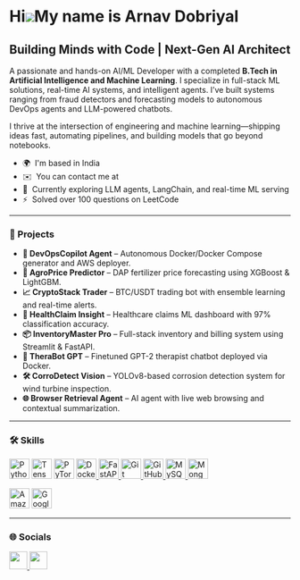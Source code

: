# Hi![](https://user-images.githubusercontent.com/18350557/176309783-0785949b-9127-417c-8b55-ab5a4333674e.gif)My name is Arnav Dobriyal

Building Minds with Code | Next-Gen AI Architect
---------------

A passionate and hands-on AI/ML Developer with a completed **B.Tech in Artificial Intelligence and Machine Learning**. I specialize in full-stack ML solutions, real-time AI systems, and intelligent agents. I’ve built systems ranging from fraud detectors and forecasting models to autonomous DevOps agents and LLM-powered chatbots.

I thrive at the intersection of engineering and machine learning—shipping ideas fast, automating pipelines, and building models that go beyond notebooks.

* 🌍  I'm based in India  
* ✉️  You can contact me at  
* 🧠  Currently exploring LLM agents, LangChain, and real-time ML serving  
* ⚡  Solved over 100 questions on LeetCode  

---

### 🔧 Projects

- **🧠 DevOpsCopilot Agent** – Autonomous Docker/Docker Compose generator and AWS deployer.
- **🌾 AgroPrice Predictor** – DAP fertilizer price forecasting using XGBoost & LightGBM.
- **📈 CryptoStack Trader** – BTC/USDT trading bot with ensemble learning and real-time alerts.
- **🏥 HealthClaim Insight** – Healthcare claims ML dashboard with 97% classification accuracy.
- **📦 InventoryMaster Pro** – Full-stack inventory and billing system using Streamlit & FastAPI.
- **🧘 TheraBot GPT** – Finetuned GPT-2 therapist chatbot deployed via Docker.
- **🛠️ CorroDetect Vision** – YOLOv8-based corrosion detection system for wind turbine inspection.
- **🌐 Browser Retrieval Agent** – AI agent with live web browsing and contextual summarization.

---

### 🛠️ Skills

<p align="left">
<!-- Programming -->
<a href="https://www.python.org/" target="_blank" rel="noreferrer"><img src="https://raw.githubusercontent.com/danielcranney/readme-generator/main/public/icons/skills/python-colored.svg" width="36" height="36" alt="Python" /></a>
<a href="https://www.tensorflow.org/" target="_blank" rel="noreferrer"><img src="https://raw.githubusercontent.com/danielcranney/readme-generator/main/public/icons/skills/tensorflow-colored.svg" width="36" height="36" alt="TensorFlow" /></a>
<a href="https://pytorch.org/" target="_blank" rel="noreferrer"><img src="https://raw.githubusercontent.com/danielcranney/readme-generator/main/public/icons/skills/pytorch-colored.svg" width="36" height="36" alt="PyTorch" /></a>
<a href="https://scikit-learn.org/" target="_blank" rel="noreferrer">
<!-- Dev Tools -->
<a href="https://www.docker.com/" target="_blank" rel="noreferrer">
  <img src="https://raw.githubusercontent.com/danielcranney/readme-generator/main/public/icons/skills/docker-colored.svg" width="36" height="36" alt="Docker" />
</a>
<a href="https://fastapi.tiangolo.com/" target="_blank" rel="noreferrer">
  <img src="https://raw.githubusercontent.com/danielcranney/readme-generator/main/public/icons/skills/fastapi-colored.svg" width="36" height="36" alt="FastAPI" />
</a>
<a href="https://git-scm.com/" target="_blank" rel="noreferrer">
  <img src="https://raw.githubusercontent.com/danielcranney/readme-generator/main/public/icons/skills/git-colored.svg" width="36" height="36" alt="Git" />
</a>
<a href="https://github.com/" target="_blank" rel="noreferrer">
  <img src="https://raw.githubusercontent.com/danielcranney/readme-generator/main/public/icons/socials/github.svg" width="36" height="36" alt="GitHub" />
</a>

</a>

<!-- Databases -->
<a href="https://www.mysql.com/" target="_blank" rel="noreferrer">
  <img src="https://raw.githubusercontent.com/danielcranney/readme-generator/main/public/icons/skills/mysql-colored.svg" width="36" height="36" alt="MySQL" />
</a>
<a href="https://www.mongodb.com/" target="_blank" rel="noreferrer">
  <img src="https://raw.githubusercontent.com/danielcranney/readme-generator/main/public/icons/skills/mongodb-colored.svg" width="36" height="36" alt="MongoDB" />
</a>


<!-- Cloud -->
<a href="https://aws.amazon.com" target="_blank" rel="noreferrer"><img src="https://raw.githubusercontent.com/danielcranney/readme-generator/main/public/icons/skills/aws-colored.svg" width="36" height="36" alt="Amazon Web Services" /></a>
<a href="https://cloud.google.com/" target="_blank" rel="noreferrer"><img src="https://raw.githubusercontent.com/danielcranney/readme-generator/main/public/icons/skills/googlecloud-colored.svg" width="36" height="36" alt="Google Cloud" /></a>
</p>

---

### 🌐 Socials

<p align="left"> 
  <a href="https://www.github.com/ArnavDobriyal" target="_blank" rel="noreferrer"> 
    <picture> 
      <source media="(prefers-color-scheme: dark)" srcset="https://raw.githubusercontent.com/danielcranney/readme-generator/main/public/icons/socials/github-dark.svg" /> 
      <source media="(prefers-color-scheme: light)" srcset="https://raw.githubusercontent.com/danielcranney/readme-generator/main/public/icons/socials/github.svg" /> 
      <img src="https://raw.githubusercontent.com/danielcranney/readme-generator/main/public/icons/socials/github.svg" width="32" height="32" /> 
    </picture> 
  </a> 
  <a href="https://www.linkedin.com/in/arnav-dobriyal-64281123a" target="_blank" rel="noreferrer"> 
    <picture> 
      <source media="(prefers-color-scheme: dark)" srcset="https://raw.githubusercontent.com/danielcranney/readme-generator/main/public/icons/socials/linkedin-dark.svg" /> 
      <source media="(prefers-color-scheme: light)" srcset="https://raw.githubusercontent.com/danielcranney/readme-generator/main/public/icons/socials/linkedin.svg" /> 
      <img src="https://raw.githubusercontent.com/danielcranney/readme-generator/main/public/icons/socials/linkedin.svg" width="32" height="32" /> 
    </picture> 
  </a>
</p>
